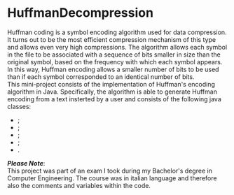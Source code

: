 # HuffmanDecompression
Huffman coding is a symbol encoding algorithm used for data compression. It turns out to be the most efficient compression mechanism of this type and allows even very high compressions. The algorithm allows each symbol in the file to be associated with a sequence of bits smaller in size than the original symbol, based on the frequency with which each symbol appears. In this way, Huffman encoding allows a smaller number of bits to be used than if each symbol corresponded to an identical number of bits.  
  This mini-project consists of the implementation of Huffman's encoding algorithm in Java. Specifically, the algorithm is able to generate Huffman encoding from a text insterted by a user and consists of the following java classes:
  
  - ;
  - ;
  - ;
  - ;
  - .
  
***Please Note***:<br>
This project was part of an exam I took during my Bachelor's degree in Computer Engineering. The course was in italian language and therefore also the comments and variables within the code. 

